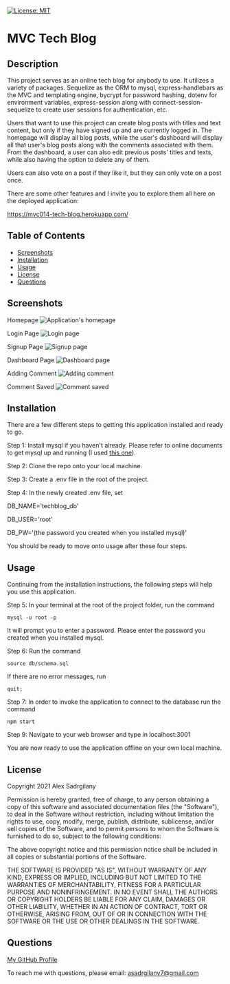 [![License: MIT](https://img.shields.io/badge/License-MIT-yellow.svg)](https://opensource.org/licenses/MIT)

# MVC Tech Blog

## Description

This project serves as an online tech blog for anybody to use. It utilizes a variety of packages. Sequelize as the ORM to mysql, express-handlebars as the MVC and templating engine, bycrypt for password hashing, dotenv for environment variables, express-session along with connect-session-sequelize to create user sessions for authentication, etc. 

Users that want to use this project can create blog posts with titles and text content, but only if they have signed up and are currently logged in. The homepage will display all blog posts, while the user's dashboard will display all that user's blog posts along with the comments associated with them. From the dashboard, a user can also edit previous posts' titles and texts, while also having the option to delete any of them.

Users can also vote on a post if they like it, but they can only vote on a post once. 

There are some other features and I invite you to explore them all here on the deployed application: 

https://mvc014-tech-blog.herokuapp.com/

## Table of Contents

* [Screenshots](#screenshots)
* [Installation](#installation)
* [Usage](#usage)
* [License](#license)
* [Questions](#questions)

## Screenshots

Homepage
![Application's homepage](./assets/images/homepage_screenshot.PNG)

Login Page
![Login page](./assets/images/login_screenshot.PNG)

Signup Page
![Signup page](./assets/images/signup_screenshot.PNG)

Dashboard Page
![Dashboard page](./assets/images/dashboard_screenshot.PNG)

Adding Comment
![Adding comment](./assets/images/comment_screenshot.PNG)

Comment Saved
![Comment saved](./assets/images/comment_saved_screenshot.PNG)

## Installation

There are a few different steps to getting this application installed and ready to go.

Step 1: Install mysql if you haven't already. Please refer to online documents to get mysql up and running (I used [this one](https://coding-boot-camp.github.io/full-stack/mysql/mysql-installation-guide)).

Step 2: Clone the repo onto your local machine.

Step 3: Create a .env file in the root of the project.

Step 4: In the newly created .env file, set 

DB_NAME='techblog_db' 

DB_USER='root' 

DB_PW='(the password you created when you installed mysql)'

You should be ready to move onto usage after these four steps.


## Usage

Continuing from the installation instructions, the following steps will help you use this application.

Step 5: In your terminal at the root of the project folder, run the command

``` 
mysql -u root -p
```

It will prompt you to enter a password. Please enter the password you created when you installed mysql.

Step 6: Run the command

```
source db/schema.sql
```

If there are no error messages, run 

```
quit;
```

Step 7: In order to invoke the application to connect to the database run the command

```
npm start
```

Step 9: Navigate to your web browser and type in localhost:3001

You are now ready to use the application offline on your own local machine.


## License

Copyright 2021 Alex Sadrgilany

Permission is hereby granted, free of charge, to any person obtaining a copy 
of this software and associated documentation files (the "Software"), to deal 
in the Software without restriction, including without limitation the rights to 
use, copy, modify, merge, publish, distribute, sublicense, and/or sell copies of the 
Software, and to permit persons to whom the Software is furnished to do so, 
subject to the following conditions:

The above copyright notice and this permission notice shall be included in all 
copies or substantial portions of the Software.

THE SOFTWARE IS PROVIDED "AS IS", WITHOUT WARRANTY OF ANY KIND, EXPRESS OR IMPLIED, 
INCLUDING BUT NOT LIMITED TO THE WARRANTIES OF MERCHANTABILITY, FITNESS FOR A 
PARTICULAR PURPOSE AND NONINFRINGEMENT. IN NO EVENT SHALL THE AUTHORS OR COPYRIGHT 
HOLDERS BE LIABLE FOR ANY CLAIM, DAMAGES OR OTHER LIABILITY, WHETHER IN AN ACTION OF 
CONTRACT, TORT OR OTHERWISE, ARISING FROM, OUT OF OR IN CONNECTION WITH THE SOFTWARE 
OR THE USE OR OTHER DEALINGS IN THE SOFTWARE.

## Questions

[My GitHub Profile](https://github.com/asadg7)

To reach me with questions, please email: asadrgilany7@gmail.com

